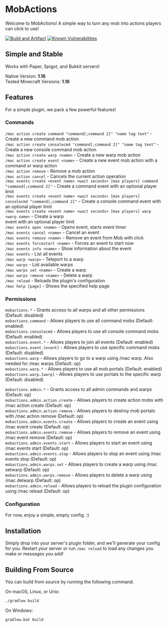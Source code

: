 # MobActions

Welcome to MobActions! A simple way to turn any mob into actions players can click to use!

[![Build and Artifact](https://github.com/CrimsonWarpedcraft/MobActions/actions/workflows/artifact.yml/badge.svg)](https://github.com/CrimsonWarpedcraft/MobActions/actions/workflows/artifact.yml)
[![Known Vulnerabilities](https://snyk.io/test/github/CrimsonWarpedcraft/MobActions/badge.svg)](https://snyk.io/test/github/CrimsonWarpedcraft/MobActions)

## Simple and Stable
Works with Paper, Spigot, and Bukkit servers!

Native Version: **1.16**  
Tested Minecraft Versions: **1.16**

## Features
For a simple plugin, we pack a few powerful features!
### Commands
`/mac action create command "command[;command 2]" "name tag text"` - Create a new command mob action    
`/mac action create consolecmd "command[;command 2]" "name tag text"` - Create a new console command mob action  
`/mac action create warp <name>` - Create a new warp mob action  
`/mac action create event <name>` - Create a new event mob action with a command or warp action  
`/mac action remove` - Remove a mob action  
`/mac action cancel` - Cancels the current action operation  
`/mac events create <event name> <wait seconds> [max players] command "command[;command 2]"` - Create a command 
event with an optional player limit  
`/mac events create <event name> <wait seconds> [max players] consolecmd "command[;command 2]"` - Create a 
console command event with an optional player limit   
`/mac events create <event name> <wait seconds> [max players] warp <warp name>` - Create a warp  
event with an optional player limit  
`/mac events open <name>` - Opens event, starts event timer  
`/mac events cancel <name>` - Cancel an event  
`/mac events remove <name>` - Remove an event from Mob with click  
`/mac events forcestart <name>` - Forces an event to start now  
`/mac events info <name>` - Show information about the event  
`/mac events` - List all events  
`/mac warp <warp>` - Teleport to a warp  
`/mac warps` - List available warps  
`/mac warps set <name>` - Create a warp  
`/mac warps remove <name>` - Delete a warp  
`/mac reload` - Reloads the plugin's configuration  
`/mac help [page]` - Shows the specified help page

### Permissions
`mobactions.*` - Grants access to all warps and all other permissions (Default: disabled)  
`mobactions.command` - Allows players to use all command mobs (Default: enabled)  
`mobactions.consolecmd` - Allows players to use all console command mobs (Default: enabled)  
`mobactions.event.*` - Allows players to join all events (Default: enabled)  
`mobactions.event.[event]` - Allows players to use specific command mobs (Default: disabled)  
`mobactions.warp` - Allows players to go to a warp using /mac warp. Also needed for /mac warps (Default: op)  
`mobactions.warp.*` - Allows players to use all mob portals (Default: enabled)  
`mobactions.warp.[warp]` - Allows players to use portals to the specific warp (Default: disabled)

`mobactions.admin.*` - Grants access to all admin commands and warps (Default: op)  
`mobactions.admin.action.create` - Allows players to create action mobs with /mac action create (Default: op)  
`mobactions.admin.action.remove` - Allows players to destroy mob portals with /mac action remove (Default: op)  
`mobactions.admin.events.create` - Allows players to create an event using /mac event create (Default: op)  
`mobactions.admin.events.remove` - Allows players to remove an event using /mac event remove (Default: op)  
`mobactions.admin.events.start` - Allows players to start an event using /mac events start (Default: op)  
`mobactions.admin.events.stop` - Allows players to stop an event using /mac events stop (Default: op)  
`mobactions.admin.warps.set` - Allows players to create a warp using /mac setwarp (Default: op)  
`mobactions.admin.warps.remove` - Allows players to delete a warp using /mac delwarp (Default: op)  
`mobactions.admin.reload` - Allows players to reload the plugin configuration using /mac reload (Default: op)  

### Configuration
For now, enjoy a simple, empty config. :)

## Installation
Simply drop into your server's plugin folder, and we'll generate your config for you. Restart your server or run 
`/mac reload` to load any changes you make or messages you add!

## Building From Source
You can build from source by running the following command.

On macOS, Linux, or Unix:
```bash
./gradlew build
```

On Windows:
```batch
gradlew.bat build
```
